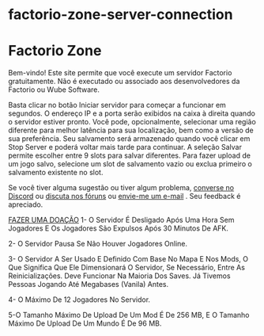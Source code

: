 # factorio-zone-server-connection

# Factorio Zone
Bem-vindo! Este site permite que você execute um servidor Factorio gratuitamente. Não é executado ou associado aos desenvolvedores da Factorio ou Wube Software.

Basta clicar no botão Iniciar servidor para começar a funcionar em segundos. O endereço IP e a porta serão exibidos na caixa à direita quando o servidor estiver pronto. Você pode, opcionalmente, selecionar uma região diferente para melhor latência para sua localização, bem como a versão de sua preferência. Seu salvamento será armazenado quando você clicar em Stop Server e poderá voltar mais tarde para continuar. A seleção Salvar permite escolher entre 9 slots para salvar diferentes. Para fazer upload de um jogo salvo, selecione um slot de salvamento vazio ou exclua primeiro o salvamento existente no slot.

Se você tiver alguma sugestão ou tiver algum problema, [converse no Discord](https://discord.gg/Pg3KgZq) ou [discuta nos fóruns](https://forums.factorio.com/viewtopic.php?f=133&t=48014) ou [envie-me um e-mail](admin@factorio.zone) . Seu feedback é apreciado.

[FAZER UMA DOAÇÃO](https://www.paypal.com/donate?token=NbWH_uDRcVV_yDTXI0mkgIDkvb6jjIs_lYNqnAZF1ZwRKBhHq_cspjDFzuKDRrOV4ErOT3KVLTFbwRkq)
1- O Servidor É Desligado Após Uma Hora Sem Jogadores E Os Jogadores São Expulsos Após 30 Minutos De AFK.

2- O Servidor Pausa Se Não Houver Jogadores Online.

3- O Servidor A Ser Usado E Definido Com Base No Mapa E Nos Mods, O Que Significa Que Ele Dimensionará O Servidor, Se Necessário, Entre As Reinicializações. Deve Funcionar Na Maioria Dos Saves. Já Tivemos Pessoas Jogando Até Megabases (Vanila) Antes.

4- O Máximo De 12 Jogadores No Servidor.

5-O Tamanho Máximo De Upload De Um Mod É De 256 MB, E O Tamanho Máximo De Upload De Um Mundo É De 96 MB.
